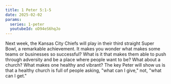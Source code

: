```yaml
---
title: 1 Peter 5:1-5
date: 2025-02-02
params:
  series: 1-peter
  youtubeId: oD94eS6hqJo
---
```


Next week, the Kansas City Chiefs will play in their third straight Super Bowl, a remarkable achievement. It makes you wonder what makes some teams or businesses so successful? What is it that makes them able to push through adversity and be a place where people want to be? What about a church? What makes one healthy and vibrant? The key Peter will show us is that a healthy church is full of people asking, "what can I give," not, "what can I get."
